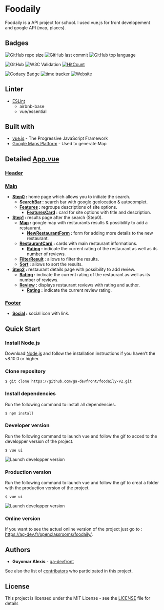# Foodaily

Foodaily is a API project for school. I used vue.js for front developement and google API (map, places).

## Badges

![GitHub repo size](https://img.shields.io/github/repo-size/ga-devfront/foodaily-v2)
![GitHub last commit](https://img.shields.io/github/last-commit/ga-devfront/foodaily-v2)
![GitHub top language](https://img.shields.io/github/languages/top/ga-devfront/foodaily-v2)

![GitHub](https://img.shields.io/github/license/ga-devfront/foodaily-v2)
![W3C Validation](https://img.shields.io/w3c-validation/html?label=w3c%20HTML%20validator&targetUrl=http%3A%2F%2Fag-dev.fr%2Fopenclassrooms%2Ffoodaily%2F)
[![HitCount](http://hits.dwyl.com/ga-devfront/foodaily-v2.svg)](http://hits.dwyl.com/ga-devfront/foodaily-v2)

[![Codacy Badge](https://api.codacy.com/project/badge/Grade/0138e5a7610f463b8f1b62c4ed28fb27)](https://www.codacy.com/manual/ga-devfront/foodaily-v2?utm_source=github.com&amp;utm_medium=referral&amp;utm_content=ga-devfront/foodaily-v2&amp;utm_campaign=Badge_Grade)
[![time tracker](https://wakatime.com/badge/github/ga-devfront/foodaily-v2.svg)](https://wakatime.com/badge/github/ga-devfront/foodaily-v2) 
![Website](https://img.shields.io/website?url=http%3A%2F%2Fag-dev.fr%2Fopenclassrooms%2Ffoodaily%2F)

## Linter

* [ESLint](https://eslint.org/)
  * airbnb-base
  * vue/essential

## Built with

* [vue.js](https://vuejs.org/) - The Progressive JavaScript Framework
* [Google Maps Platform](https://developers.google.com/maps/) - Used to generate Map

## Detailed [App.vue](src/App.vue)

### [Header](src/components/Header.vue)
### [Main](src/components/Main.vue)
* **[Step0](src/components/step/Step0.vue) :** home page which allows you to initiate the search.
  * **[SearchBar](src/components/SearchBar.vue) :** search bar with google geolocation & autocomplet.
  * **[Features](src/components/Features.vue) :** regroupe descriptions of site options.
    * **[FeaturesCard](src/components/RestaurantCard.vue) :** card for site options with title and description.
* **[Step1](src/components/step/Step1.vue) :** results page after the search (Step0).
  * **[Map](src/components/Map.vue) :** google map with restaurants results & possibility to add a restaurant.
    * **[NewRestaurantForm](src/components/NewRestaurantForm.vue) :** form for adding more details to the new restaurant.
  * **[RestaurantCard](src/components/RestaurantCard.vue) :** cards with main restaurant informations.
    * **[Rating](src/components/Rating.vue) :** indicate the current rating of the restaurant as well as its number of reviews.
  * **[FilterResult](src/components/FilterResult.vue) :** allows to filter the results.
  * **[Sort](src/components/Sort.vue) :** allows to sort the results.
* **[Step2](src/components/step/Step2.vue) :** restaurant details page with possibility to add review.
  * **[Rating](src/components/Rating.vue) :** indicate the current rating of the restaurant as well as its number of reviews.
  * **[Review](src/components/Review.vue) :** displays restaurant reviews with rating and author.
    * **[Rating](src/components/Rating.vue) :** indicate the current review rating.
### [Footer](src/components/Footer.vue)
* **[Social](src/components/Social.vue) :** social icon with link.

## Quick Start
### Install Node.js
Download [Node.js](https://nodejs.org/en/download/) and follow the installation instructions if you haven't the v8.10.0 or higher.
### Clone repository
`$ git clone https://github.com/ga-devfront/foodaily-v2.git`
### Install dependencies
Run the following command to install all dependencies.

`$ npm install`
### Developer version
Run the following command to launch vue and follow the gif to acced to the developper version of the project.

`$ vue ui`

![Launch developper version](https://ag-dev.fr/openclassrooms/github/img/launch_dev.gif)
### Production version
Run the following command to launch vue and follow the gif to creat a folder with the production version of the project.

`$ vue ui`

![Launch developper version](https://ag-dev.fr/openclassrooms/github/img/launch_prod.gif)
### Online version
If you want to see the actuel online version of the project just go to : https://ag-dev.fr/openclassrooms/foodaily/.

## Authors

* **Guyomar Alexis** - [ga-devfront](https://github.com/ga-devfront)

See also the list of [contributors](https://github.com/ga-devfront/foodaily-v2//contributors) who participated in this project.

## License

This project is licensed under the MIT License - see the [LICENSE](LICENSE) file for details
